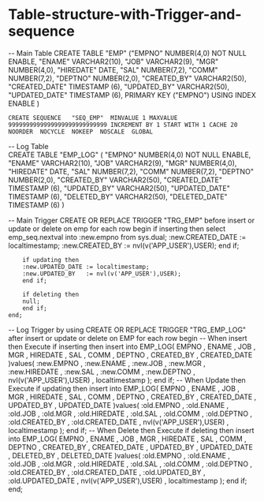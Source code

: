 # Table-structure-with-Trigger-and-sequence

-- Main Table 
	CREATE TABLE  "EMP" 
	   ("EMPNO" NUMBER(4,0) NOT NULL ENABLE, 
		"ENAME" VARCHAR2(10), 
		"JOB" VARCHAR2(9), 
		"MGR" NUMBER(4,0), 
		"HIREDATE" DATE, 
		"SAL" NUMBER(7,2), 
		"COMM" NUMBER(7,2), 
		"DEPTNO" NUMBER(2,0), 
		"CREATED_BY" VARCHAR2(50), 
		"CREATED_DATE" TIMESTAMP (6), 
		"UPDATED_BY" VARCHAR2(50), 
		"UPDATED_DATE" TIMESTAMP (6), 
		 PRIMARY KEY ("EMPNO")
	  USING INDEX  ENABLE
	   )

	CREATE SEQUENCE   "SEQ_EMP"  MINVALUE 1 MAXVALUE 9999999999999999999999999999 INCREMENT BY 1 START WITH 1 CACHE 20 NOORDER  NOCYCLE  NOKEEP  NOSCALE  GLOBAL

-- Log Table   
	CREATE TABLE  "EMP_LOG" 
	   (	"EMPNO" NUMBER(4,0) NOT NULL ENABLE, 
		"ENAME" VARCHAR2(10), 
		"JOB" VARCHAR2(9), 
		"MGR" NUMBER(4,0), 
		"HIREDATE" DATE, 
		"SAL" NUMBER(7,2), 
		"COMM" NUMBER(7,2), 
		"DEPTNO" NUMBER(2,0), 
		"CREATED_BY" VARCHAR2(50), 
		"CREATED_DATE" TIMESTAMP (6), 
		"UPDATED_BY" VARCHAR2(50), 
		"UPDATED_DATE" TIMESTAMP (6), 
		"DELETED_BY" VARCHAR2(50), 
		"DELETED_DATE" TIMESTAMP (6)
	   )

-- Main Trigger
	CREATE OR REPLACE TRIGGER  "TRG_EMP" 
	before insert or update or delete on emp
	for each row
	begin
	    if inserting then
		select emp_seq.nextval into :new.empno from sys.dual;
		:new.CREATED_DATE := localtimestamp;
		:new.CREATED_BY   := nvl(v('APP_USER'),USER);
	    end if;

	    if updating then
		:new.UPDATED_DATE := localtimestamp;
		:new.UPDATED_BY   := nvl(v('APP_USER'),USER);
	    end if;

	    if deleting then
		null;
	    end if;
	end;


-- Log Trigger by using 
	CREATE OR REPLACE TRIGGER  "TRG_EMP_LOG" 
	after insert or update or delete
	on EMP
	for each row 
	begin
	-- When insert then Execute
	    if inserting then
		insert into EMP_LOG(
		      EMPNO
		    , ENAME
		    , JOB
		    , MGR
		    , HIREDATE
		    , SAL
		    , COMM
		    , DEPTNO
		    , CREATED_BY
		    , CREATED_DATE
		)values(
		      :new.EMPNO
		    , :new.ENAME
		    , :new.JOB
		    , :new.MGR
		    , :new.HIREDATE
		    , :new.SAL
		    , :new.COMM
		    , :new.DEPTNO
		    , nvl(v('APP_USER'),USER)
		    , localtimestamp
		);
	    end if;
	-- When Update then Execute
	    if updating then
		insert into EMP_LOG(
		      EMPNO
		    , ENAME
		    , JOB
		    , MGR
		    , HIREDATE
		    , SAL
		    , COMM
		    , DEPTNO
		    , CREATED_BY
		    , CREATED_DATE
		    , UPDATED_BY
		    , UPDATED_DATE
		)values(
		      :old.EMPNO
		    , :old.ENAME
		    , :old.JOB
		    , :old.MGR
		    , :old.HIREDATE
		    , :old.SAL
		    , :old.COMM
		    , :old.DEPTNO
		    , :old.CREATED_BY
		    , :old.CREATED_DATE
		    , nvl(v('APP_USER'),USER)
		    , localtimestamp
		);
	    end if;
	-- When Delete then Execute
	    if deleting then
		insert into EMP_LOG(
		      EMPNO
		    , ENAME
		    , JOB
		    , MGR
		    , HIREDATE
		    , SAL
		    , COMM
		    , DEPTNO
		    , CREATED_BY
		    , CREATED_DATE
		    , UPDATED_BY
		    , UPDATED_DATE
		    , DELETED_BY
		    , DELETED_DATE
		)values(
		      :old.EMPNO
		    , :old.ENAME
		    , :old.JOB
		    , :old.MGR
		    , :old.HIREDATE
		    , :old.SAL
		    , :old.COMM
		    , :old.DEPTNO
		    , :old.CREATED_BY
		    , :old.CREATED_DATE
		    , :old.UPDATED_BY
		    , :old.UPDATED_DATE
		    , nvl(v('APP_USER'),USER)
		    , localtimestamp
		);
	    end if;
	end;
